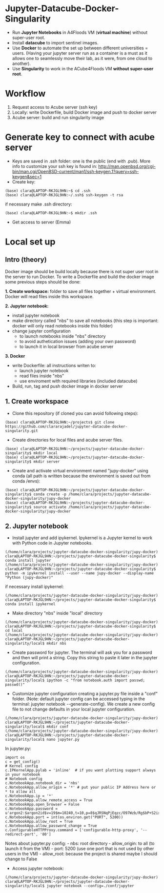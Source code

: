 # Jupyter-Datacube-Docker-Singularity
- Run **Jupyter Notebooks** in A4Floods VM (**virtual machine**) without super-user root. 
- Install **datacube** to import sentinel images. 
- Use **Docker** to automate the set up between different universities = users. (Having your jupyter server run as a container is a must as it allows one to seamlessly move their lab, as it were, from one cloud to another). 
- Use **Singularity** to work in the ACube4Floods VM **without super-user root**.

# Workflow
1. Request access to Acube server (ssh key)
2. Locally: write Dockerfile, build Docker image and push to docker server
3. Acube server: build and run singularity image

# Generate key to connect with acube server
- Keys are saved in .ssh folder: one is the public (end with .pub). More info to customize your ssh key is found in: http://man.openbsd.org/cgi-bin/man.cgi/OpenBSD-current/man1/ssh-keygen.1?query=ssh-keygen&sec=1
- Create key:

```
(base) clara@LAPTOP-RKJGL9HN:~$ cd .ssh
(base) clara@LAPTOP-RKJGL9HN:~/.ssh$ ssh-keygen -t rsa
```
if necessary make .ssh directory:
```
(base) clara@LAPTOP-RKJGL9HN:~$ mkdir .ssh
```
- Get access to server (Emma)

# Local set up
## Intro (theory)
Docker image should be build locally because there is not super user root in the server to run Docker. To write a Dockerfile and build the docker image some previous steps should be done:

**1. Create workspace:** folder to save all files together + virtual environment. Docker will read files inside this workspace.

**2. Jupyter notebook:** 
    
   - install jupyter notebook
   - make directory called "nbs" to save all notebooks (this step is important: docker will only read notebooks inside this folder)
   - change jupyter configuration 
        - to launch notebooks inside "nbs" directory
        - to avoid authetication issues (adding your own password)
        - to launch it in local browser from acube server

**3. Docker**

   - write Dockerfile: all instructions writen to: 
        - launch jupyter notebook 
        - read files inside "nbs" 
        - use enviroment with required libraries (included datacube)
   - Build, run, tag and push docker image in docker server
  
  ## 1. Create workspace
  - Clone this repository (if cloned you can avoid following steps):
  ```
  (base) clara@LAPTOP-RKJGL9HN:~/projects$ git clone https://github.com/clararajadel/jupyter-datacube-docker-singularity.git
  ```
- Create directories for local files and acube server files.
```
(base) clara@LAPTOP-RKJGL9HN:~/projects/jupyter-datacube-docker-singularity$ mkdir local
(base) clara@LAPTOP-RKJGL9HN:~/projects/jupyter-datacube-docker-singularity$ mkdir server
```
- Create and activate virtual environment named "jupy-docker" using conda (all path is written because the environment is saved out from conda /envs):
```
(base) clara@LAPTOP-RKJGL9HN:~/projects/jupyter-datacube-docker-singularity$ conda create -p /home/clara/projects/jupyter-datacube-docker-singularity/jupy-docker
(base) clara@LAPTOP-RKJGL9HN:~/projects/jupyter-datacube-docker-singularity$ source activate /home/clara/projects/jupyter-datacube-docker-singularity/jupy-docker
```
## 2. Jupyter notebook
- Install jupyter and add ipykernel. Ipykernel is a  Jupyter kernel to work with Python code in Jupyter notebooks.
```
(/home/clara/projects/jupyter-datacube-docker-singularity/jupy-docker) clara@LAPTOP-RKJGL9HN:~/projects/jupyter-datacube-docker-singularity$ conda install jupyter
(/home/clara/projects/jupyter-datacube-docker-singularity/jupy-docker) clara@LAPTOP-RKJGL9HN:~/projects/jupyter-datacube-docker-singularity$ python -m ipykernel install --user --name jupy-docker --display-name "Python (jupy-docker)"
```
if necessary install ipykernel:
```
(/home/clara/projects/jupyter-datacube-docker-singularity/jupy-docker) clara@LAPTOP-RKJGL9HN:~/projects/jupyter-datacube-docker-singularity$ conda install ipykernel
```

- Make directory "nbs" inside "local" directory
 ```
 (/home/clara/projects/jupyter-datacube-docker-singularity/jupy-docker) clara@LAPTOP-RKJGL9HN:~/projects/jupyter-datacube-docker-singularity$ cd local
 (/home/clara/projects/jupyter-datacube-docker-singularity/jupy-docker) clara@LAPTOP-RKJGL9HN:~/projects/jupyter-datacube-docker-singularity/local$ mkdir nbs
 ```
 - Create password for jupyter. The terminal will ask you for a password and then will print a string. Copy this string to paste it later in the jupyter configuration.
 ```
 (/home/clara/projects/jupyter-datacube-docker-singularity/jupy-docker) clara@LAPTOP-RKJGL9HN:~/projects/jupyter-datacube-docker-singularity/local$ ipython -c "from notebook.auth import passwd; passwd()"
 ```
- Customize jupyter configuration creating a jupyter.py file inside a "conf" folder. (Note: default jupyter config can be accessed typing in the terminal: jupyter notebook --generate-config). We create a new config file to not change defaults in your local jupyter configuration.
```
(/home/clara/projects/jupyter-datacube-docker-singularity/jupy-docker) clara@LAPTOP-RKJGL9HN:~/projects/jupyter-datacube-docker-singularity/local$ mkdir conf
(/home/clara/projects/jupyter-datacube-docker-singularity/jupy-docker) clara@LAPTOP-RKJGL9HN:~/projects/jupyter-datacube-docker-singularity/local$ nano jupyter.py
```
In jupyter.py:
```
import os
c = get_config()
# Kernel config
c.IPKernelApp.pylab = 'inline'  # if you want plotting support always in your notebook
# Notebook config
c.NotebookApp.notebook_dir = 'nbs'
c.NotebookApp.allow_origin = '*' # put your public IP Address here or * to allow all
c.NotebookApp.ip = '*'
c.NotebookApp.allow_remote_access = True
c.NotebookApp.open_browser = False
c.NotebookApp.password = u'argon2:$argon2id$v=19$m=10240,t=10,p=8$qJRSNqPjEqzc/O97Wzb/Rg$bP+S2ixO8Zh3N/h4HRobxg'
c.NotebookApp.port = int(os.environ.get("PORT", 5200))
c.NotebookApp.allow_root = True
c.NotebookApp.allow_password_change = True
c.ConfigurableHTTPProxy.command = ['configurable-http-proxy', '--redirect-port', '80']
```
Notes about jupyter.py config:
    - nbs: root directory
    - allow_origin: to all (to launch it from the VM)
    - port: 5200 (use one port that is not used by other users in the VM)
    - allow_root: because the project is shared maybe I should change to False

- Access jupyter notebook:
```
(/home/clara/projects/jupyter-datacube-docker-singularity/jupy-docker) clara@LAPTOP-RKJGL9HN:~/projects/jupyter-datacube-docker-singularity/local$ jupyter notebook --config=./conf/jupyter
```
